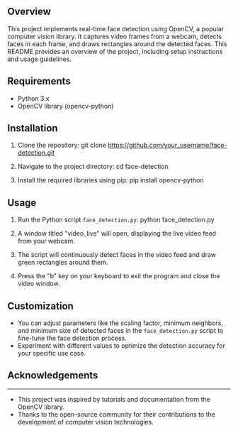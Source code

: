 
## Overview

This project implements real-time face detection using OpenCV, a popular computer vision library. It captures video frames from a webcam, detects faces in each frame, and draws rectangles around the detected faces. This README provides an overview of the project, including setup instructions and usage guidelines.

##  Requirements

- Python 3.x
- OpenCV library (opencv-python)

## Installation

1. Clone the repository:
   git clone https://github.com/your_username/face-detection.git
   
2. Navigate to the project directory:
   cd face-detection
   
3. Install the required libraries using pip:
   pip install opencv-python

## Usage

1. Run the Python script `face_detection.py`:
   python face_detection.py
   
2. A window titled "video_live" will open, displaying the live video feed from your webcam.

3. The script will continuously detect faces in the video feed and draw green rectangles around them.

4. Press the "b" key on your keyboard to exit the program and close the video window.

## Customization

- You can adjust parameters like the scaling factor, minimum neighbors, and minimum size of detected faces in the `face_detection.py` script to fine-tune the face detection process.
- Experiment with different values to optimize the detection accuracy for your specific use case.


## Acknowledgements
----------------
- This project was inspired by tutorials and documentation from the OpenCV library.
- Thanks to the open-source community for their contributions to the development of computer vision technologies.
